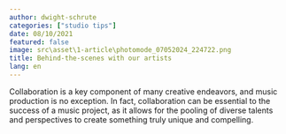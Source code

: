 ```yaml
---
author: dwight-schrute
categories: ["studio tips"]
date: 08/10/2021
featured: false
image: src\asset\1-article\photomode_07052024_224722.png
title: Behind-the-scenes with our artists
lang: en
---
```


Collaboration is a key component of many creative endeavors, and music production is no exception. In fact, collaboration can be essential to the success of a music project, as it allows for the pooling of diverse talents and perspectives to create something truly unique and compelling.

